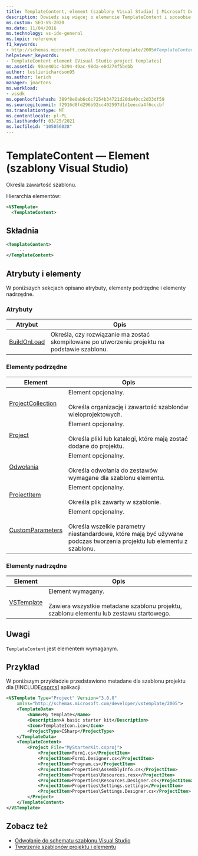 ```yaml
---
title: TemplateContent, element (szablony Visual Studio) | Microsoft Docs
description: Dowiedz się więcej o elemencie TemplateContent i sposobie jego określania zawartości szablonu.
ms.custom: SEO-VS-2020
ms.date: 11/04/2016
ms.technology: vs-ide-general
ms.topic: reference
f1_keywords:
- http://schemas.microsoft.com/developer/vstemplate/2005#TemplateContent
helpviewer_keywords:
- TemplateContent element [Visual Studio project templates]
ms.assetid: 90ae401c-b294-49ac-98da-e0d274f5bebb
author: leslierichardson95
ms.author: lerich
manager: jmartens
ms.workload:
- vssdk
ms.openlocfilehash: 389f8e0ab6c6c7254b34721d20da40cc2d33df59
ms.sourcegitcommit: f2916d8fd296b92cc402597d1d1eecda4f6cccbf
ms.translationtype: MT
ms.contentlocale: pl-PL
ms.lasthandoff: 03/25/2021
ms.locfileid: "105056028"
---
```

# <a name="templatecontent-element-visual-studio-templates"></a>TemplateContent — Element (szablony Visual Studio)

Określa zawartość szablonu.

Hierarchia elementów:

```xml
<VSTemplate>
  <TemplateContent>
```

## <a name="syntax"></a>Składnia

```xml
<TemplateContent>
    ...
</TemplateContent>
```

## <a name="attributes-and-elements"></a>Atrybuty i elementy
 W poniższych sekcjach opisano atrybuty, elementy podrzędne i elementy nadrzędne.

### <a name="attributes"></a>Atrybuty

|Atrybut|Opis|
|---------------|-----------------|
|[BuildOnLoad](../extensibility/buildonload-visual-studio-templates.md)|Określa, czy rozwiązanie ma zostać skompilowane po utworzeniu projektu na podstawie szablonu.|

### <a name="child-elements"></a>Elementy podrzędne

|Element|Opis|
|-------------|-----------------|
|[ProjectCollection](../extensibility/projectcollection-element-visual-studio-templates.md)|Element opcjonalny.<br /><br /> Określa organizację i zawartość szablonów wieloprojektowych.|
|[Project](../extensibility/project-element-visual-studio-templates.md)|Element opcjonalny.<br /><br /> Określa pliki lub katalogi, które mają zostać dodane do projektu.|
|[Odwołania](../extensibility/references-element-visual-studio-templates.md)|Element opcjonalny.<br /><br /> Określa odwołania do zestawów wymagane dla szablonu elementu.|
|[ProjectItem](../extensibility/projectitem-element-visual-studio-item-templates.md)|Element opcjonalny.<br /><br /> Określa plik zawarty w szablonie.|
|[CustomParameters](../extensibility/customparameters-element-visual-studio-templates.md)|Element opcjonalny.<br /><br /> Określa wszelkie parametry niestandardowe, które mają być używane podczas tworzenia projektu lub elementu z szablonu.|

### <a name="parent-elements"></a>Elementy nadrzędne

|Element|Opis|
|-------------|-----------------|
|[VSTemplate](../extensibility/vstemplate-element-visual-studio-templates.md)|Element wymagany.<br /><br /> Zawiera wszystkie metadane szablonu projektu, szablonu elementu lub zestawu startowego.|

## <a name="remarks"></a>Uwagi
 `TemplateContent` jest elementem wymaganym.

## <a name="example"></a>Przykład
 W poniższym przykładzie przedstawiono metadane dla szablonu projektu dla [!INCLUDE[csprcs](../data-tools/includes/csprcs_md.md)] aplikacji.

```xml
<VSTemplate Type="Project" Version="3.0.0"
    xmlns="http://schemas.microsoft.com/developer/vstemplate/2005">
    <TemplateData>
        <Name>My template</Name>
        <Description>A basic starter kit</Description>
        <Icon>TemplateIcon.ico</Icon>
        <ProjectType>CSharp</ProjectType>
    </TemplateData>
    <TemplateContent>
        <Project File="MyStarterKit.csproj">
            <ProjectItem>Form1.cs</ProjectItem>
            <ProjectItem>Form1.Designer.cs</ProjectItem>
            <ProjectItem>Program.cs</ProjectItem>
            <ProjectItem>Properties\AssemblyInfo.cs</ProjectItem>
            <ProjectItem>Properties\Resources.resx</ProjectItem>
            <ProjectItem>Properties\Resources.Designer.cs</ProjectItem>
            <ProjectItem>Properties\Settings.settings</ProjectItem>
            <ProjectItem>Properties\Settings.Designer.cs</ProjectItem>
        </Project>
    </TemplateContent>
</VSTemplate>
```

## <a name="see-also"></a>Zobacz też

- [Odwołanie do schematu szablonu Visual Studio](../extensibility/visual-studio-template-schema-reference.md)
- [Tworzenie szablonów projektu i elementu](../ide/creating-project-and-item-templates.md)
